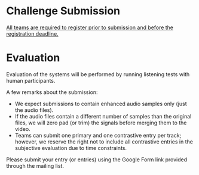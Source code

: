 # Challenge Submission
<u>All teams are required to register prior to submission and before the registration deadline.</u>

# Evaluation

Evaluation of the systems will be performed by running listening tests with human participants. 

A few remarks about the submission:

- We expect submissions to contain enhanced audio samples only (just the audio files). 
- If the audio files contain a different number of samples than the original files, we will zero pad (or trim) the signals before merging them to the video.
- Teams can submit one primary and one contrastive entry per track; however, we reserve the right not to include all contrastive entries in the subjective evaluation due to time constraints.

Please submit your entry (or entries) using the Google Form link provided through the mailing list.

[//]: # (# Journal Special Issue)

[//]: # (In addition to participation at IEEE ASRU, Challenge participants will be invited to contribute to a Journal Special Issue on the topic of Audio-Visual Speech Enhancement that will be announced next year.)
